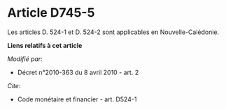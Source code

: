 # Article D745-5

Les articles D. 524-1 et D. 524-2 sont applicables en Nouvelle-Calédonie.

**Liens relatifs à cet article**

_Modifié par_:

  - Décret n°2010-363 du 8 avril 2010 - art. 2

_Cite_:

  - Code monétaire et financier - art. D524-1
